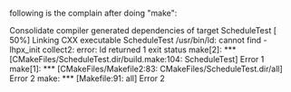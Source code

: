 following is the complain after doing "make":


Consolidate compiler generated dependencies of target ScheduleTest
[ 50%] Linking CXX executable ScheduleTest
/usr/bin/ld: cannot find -lhpx_init
collect2: error: ld returned 1 exit status
make[2]: *** [CMakeFiles/ScheduleTest.dir/build.make:104: ScheduleTest] Error 1
make[1]: *** [CMakeFiles/Makefile2:83: CMakeFiles/ScheduleTest.dir/all] Error 2
make: *** [Makefile:91: all] Error 2
